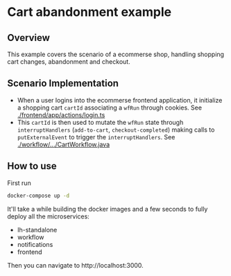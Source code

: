 # Cart abandonment example

## Overview

This example covers the scenario of a ecommerse shop, handling shopping cart changes, abandonment and checkout.

## Scenario Implementation

- When a user logins into the ecommerse frontend application, it initialize a shopping cart `cartId` associating a `wfRun` through cookies. See [./frontend/app/actions/login.ts](./frontend/app/actions/login.ts)
- This `cartId` is then used to mutate the `wfRun` state through `interruptHandlers` (`add-to-cart`, `checkout-completed`) making calls to `putExternalEvent` to trigger the `interruptHandlers`. See [./workflow/.../CartWorkflow.java](./workflow/src/main/java/io/littlehorse/workflow/CartWorkflow.java)


## How to use

First run

```bash
docker-compose up -d
```
It'll take a while building the docker images and a few seconds to fully deploy all the microservices:

- lh-standalone
- workflow
- notifications
- frontend

Then you can navigate to http://localhost:3000.
